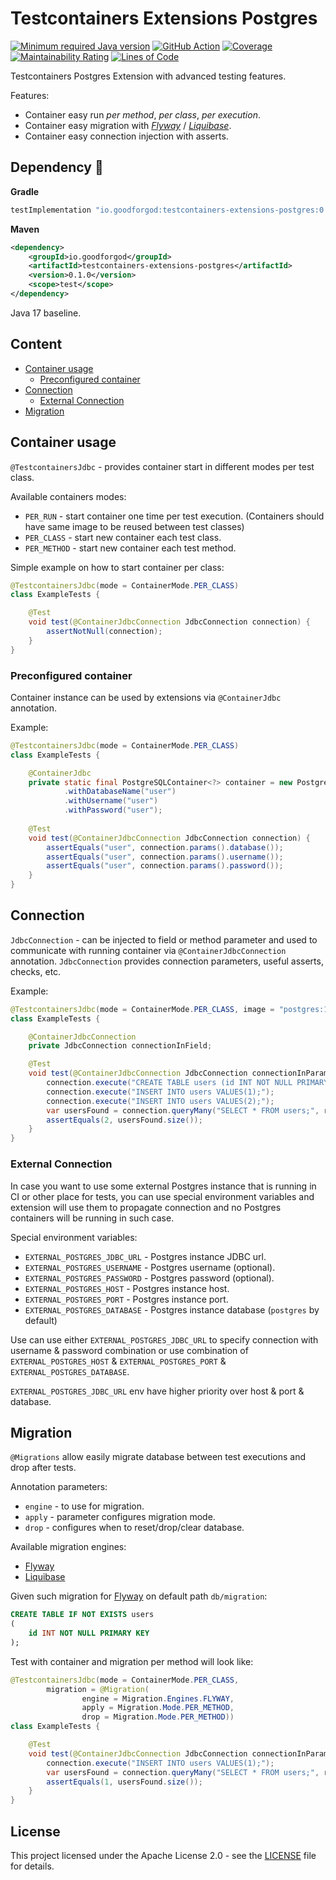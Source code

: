 # Testcontainers Extensions Postgres

[![Minimum required Java version](https://img.shields.io/badge/Java-17%2B-blue?logo=openjdk)](https://openjdk.org/projects/jdk/17/)
[![GitHub Action](https://github.com/goodforgod/testcontainers-extensions/workflows/Java%20CI/badge.svg)](https://github.com/GoodforGod/testcontainers-extensions/actions?query=workflow%3A%22Java+CI%22)
[![Coverage](https://sonarcloud.io/api/project_badges/measure?project=GoodforGod_testcontainers-extensions&metric=coverage)](https://sonarcloud.io/dashboard?id=GoodforGod_testcontainers-extensions)
[![Maintainability Rating](https://sonarcloud.io/api/project_badges/measure?project=GoodforGod_testcontainers-extensions&metric=sqale_rating)](https://sonarcloud.io/dashboard?id=GoodforGod_testcontainers-extensions)
[![Lines of Code](https://sonarcloud.io/api/project_badges/measure?project=GoodforGod_testcontainers-extensions&metric=ncloc)](https://sonarcloud.io/dashboard?id=GoodforGod_testcontainers-extensions)

Testcontainers Postgres Extension with advanced testing features.

Features:
- Container easy run *per method*, *per class*, *per execution*.
- Container easy migration with *[Flyway](https://documentation.red-gate.com/fd/quickstart-how-flyway-works-184127223.html)* / *[Liquibase](https://docs.liquibase.com/concepts/introduction-to-liquibase.html)*.
- Container easy connection injection with asserts.

## Dependency :rocket:

**Gradle**
```groovy
testImplementation "io.goodforgod:testcontainers-extensions-postgres:0.1.0"
```

**Maven**
```xml
<dependency>
    <groupId>io.goodforgod</groupId>
    <artifactId>testcontainers-extensions-postgres</artifactId>
    <version>0.1.0</version>
    <scope>test</scope>
</dependency>
```

Java 17 baseline.

## Content
- [Container usage](#container-usage)
    - [Preconfigured container](#preconfigured-container)
- [Connection](#connection)
    - [External Connection](#external-connection)
- [Migration](#migration)

## Container usage

`@TestcontainersJdbc` - provides container start in different modes per test class.

Available containers modes:
- `PER_RUN` - start container one time per test execution. (Containers should have same image to be reused between test classes)
- `PER_CLASS` - start new container each test class.
- `PER_METHOD` - start new container each test method.

Simple example on how to start container per class:
```java
@TestcontainersJdbc(mode = ContainerMode.PER_CLASS)
class ExampleTests {

    @Test
    void test(@ContainerJdbcConnection JdbcConnection connection) {
        assertNotNull(connection);
    }
}
```

### Preconfigured container

Container instance can be used by extensions via `@ContainerJdbc` annotation.

Example:
```java
@TestcontainersJdbc(mode = ContainerMode.PER_CLASS)
class ExampleTests {

    @ContainerJdbc
    private static final PostgreSQLContainer<?> container = new PostgreSQLContainer<>()
            .withDatabaseName("user")
            .withUsername("user")
            .withPassword("user");
    
    @Test
    void test(@ContainerJdbcConnection JdbcConnection connection) {
        assertEquals("user", connection.params().database());
        assertEquals("user", connection.params().username());
        assertEquals("user", connection.params().password());
    }
}
```

## Connection

`JdbcConnection` - can be injected to field or method parameter and used to communicate with running container via `@ContainerJdbcConnection` annotation.
`JdbcConnection` provides connection parameters, useful asserts, checks, etc.

Example:
```java
@TestcontainersJdbc(mode = ContainerMode.PER_CLASS, image = "postgres:15.2-alpine")
class ExampleTests {

    @ContainerJdbcConnection
    private JdbcConnection connectionInField;

    @Test
    void test(@ContainerJdbcConnection JdbcConnection connectionInParam) {
        connection.execute("CREATE TABLE users (id INT NOT NULL PRIMARY KEY);");
        connection.execute("INSERT INTO users VALUES(1);");
        connection.execute("INSERT INTO users VALUES(2);");
        var usersFound = connection.queryMany("SELECT * FROM users;", r -> r.getInt(1));
        assertEquals(2, usersFound.size());
    }
}
```

### External Connection

In case you want to use some external Postgres instance that is running in CI or other place for tests, you can use special environment variables
and extension will use them to propagate connection and no Postgres containers will be running in such case.

Special environment variables:
- `EXTERNAL_POSTGRES_JDBC_URL` - Postgres instance JDBC url.
- `EXTERNAL_POSTGRES_USERNAME` - Postgres username (optional).
- `EXTERNAL_POSTGRES_PASSWORD` - Postgres password (optional).
- `EXTERNAL_POSTGRES_HOST` - Postgres instance host.
- `EXTERNAL_POSTGRES_PORT` - Postgres instance port.
- `EXTERNAL_POSTGRES_DATABASE` - Postgres instance database (`postgres` by default)

Use can use either `EXTERNAL_POSTGRES_JDBC_URL` to specify connection with username & password combination
or use combination of `EXTERNAL_POSTGRES_HOST` & `EXTERNAL_POSTGRES_PORT` & `EXTERNAL_POSTGRES_DATABASE`.

`EXTERNAL_POSTGRES_JDBC_URL` env have higher priority over host & port & database.

## Migration

`@Migrations` allow easily migrate database between test executions and drop after tests.

Annotation parameters:
- `engine` - to use for migration.
- `apply` - parameter configures migration mode.
- `drop` - configures when to reset/drop/clear database.

Available migration engines:
- [Flyway](https://documentation.red-gate.com/fd/quickstart-how-flyway-works-184127223.html)
- [Liquibase](https://docs.liquibase.com/concepts/introduction-to-liquibase.html)

Given such migration for [Flyway](https://documentation.red-gate.com/fd/quickstart-how-flyway-works-184127223.html) on default path `db/migration`:
```sql
CREATE TABLE IF NOT EXISTS users
(
    id INT NOT NULL PRIMARY KEY
);
```

Test with container and migration per method will look like:
```java
@TestcontainersJdbc(mode = ContainerMode.PER_CLASS,
        migration = @Migration(
                engine = Migration.Engines.FLYWAY,
                apply = Migration.Mode.PER_METHOD,
                drop = Migration.Mode.PER_METHOD))
class ExampleTests {

    @Test
    void test(@ContainerJdbcConnection JdbcConnection connectionInParam) {
        connection.execute("INSERT INTO users VALUES(1);");
        var usersFound = connection.queryMany("SELECT * FROM users;", r -> r.getInt(1));
        assertEquals(1, usersFound.size());
    }
}
```

## License

This project licensed under the Apache License 2.0 - see the [LICENSE](../LICENSE) file for details.
